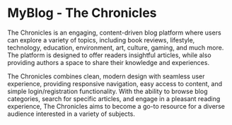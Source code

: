# MyBlog - The Chronicles
The Chronicles is an engaging, content-driven blog platform where users can explore a variety of topics, including book reviews, lifestyle, technology, education, environment, art, culture, gaming, and much more. The platform is designed to offer readers insightful articles, while also providing authors a space to share their knowledge and experiences.

The Chronicles combines clean, modern design with seamless user experience, providing responsive navigation, easy access to content, and simple login/registration functionality. With the ability to browse blog categories, search for specific articles, and engage in a pleasant reading experience, The Chronicles aims to become a go-to resource for a diverse audience interested in a variety of subjects.
